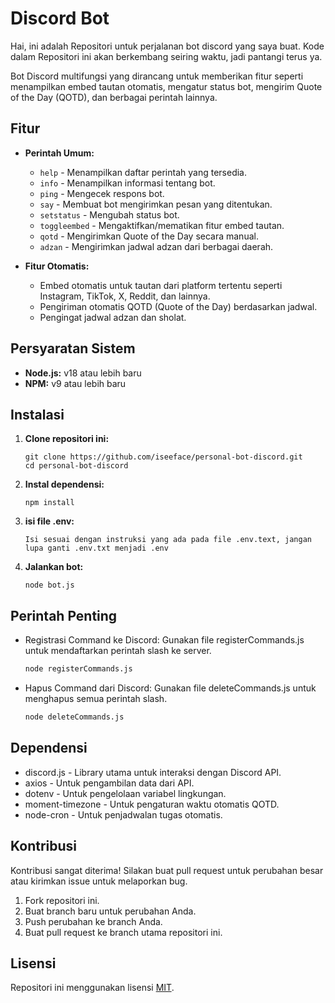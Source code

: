 # Discord Bot

Hai, ini adalah Repositori untuk perjalanan bot discord yang saya buat. Kode dalam Repositori ini akan berkembang seiring waktu, jadi pantangi terus ya.

Bot Discord multifungsi yang dirancang untuk memberikan fitur seperti menampilkan embed tautan otomatis, mengatur status bot, mengirim Quote of the Day (QOTD), dan berbagai perintah lainnya.  

## Fitur

- **Perintah Umum:**
  - `help` - Menampilkan daftar perintah yang tersedia.
  - `info` - Menampilkan informasi tentang bot.
  - `ping` - Mengecek respons bot.
  - `say` - Membuat bot mengirimkan pesan yang ditentukan.
  - `setstatus` - Mengubah status bot.
  - `toggleembed` - Mengaktifkan/mematikan fitur embed tautan.
  - `qotd` - Mengirimkan Quote of the Day secara manual.
  - `adzan` - Mengirimkan jadwal adzan dari berbagai daerah.

- **Fitur Otomatis:**
  - Embed otomatis untuk tautan dari platform tertentu seperti Instagram, TikTok, X, Reddit, dan lainnya.
  - Pengiriman otomatis QOTD (Quote of the Day) berdasarkan jadwal.
  - Pengingat jadwal adzan dan sholat.


## Persyaratan Sistem

- **Node.js:** v18 atau lebih baru
- **NPM:** v9 atau lebih baru

## Instalasi

1. **Clone repositori ini:**

   ```
   git clone https://github.com/iseeface/personal-bot-discord.git
   cd personal-bot-discord
2. **Instal dependensi:**
   ```
   npm install
3. **isi file .env:**
   ```
   Isi sesuai dengan instruksi yang ada pada file .env.text, jangan lupa ganti .env.txt menjadi .env
4. **Jalankan bot:**
   ```
   node bot.js
## Perintah Penting
- Registrasi Command ke Discord: Gunakan file registerCommands.js untuk mendaftarkan perintah slash ke server.
  ```bash
  node registerCommands.js

- Hapus Command dari Discord: Gunakan file deleteCommands.js untuk menghapus semua perintah slash.
  ```bash
  node deleteCommands.js

## Dependensi
- discord.js - Library utama untuk interaksi dengan Discord API.
- axios - Untuk pengambilan data dari API.
- dotenv - Untuk pengelolaan variabel lingkungan.
- moment-timezone - Untuk pengaturan waktu otomatis QOTD.
- node-cron - Untuk penjadwalan tugas otomatis.

## Kontribusi
Kontribusi sangat diterima! Silakan buat pull request untuk perubahan besar atau kirimkan issue untuk melaporkan bug.

1. Fork repositori ini.
2. Buat branch baru untuk perubahan Anda.
3. Push perubahan ke branch Anda.
4. Buat pull request ke branch utama repositori ini.

## Lisensi
Repositori ini menggunakan lisensi [MIT](LICENSE).
